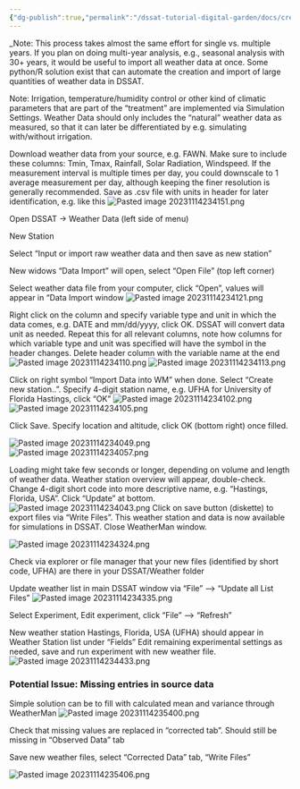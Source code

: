 ```yaml
---
{"dg-publish":true,"permalink":"/dssat-tutorial-digital-garden/docs/creating-own-simulation-in-dssat/data-import-and-management/import-weather-data/"}
---
```



_Note: This process takes almost the same effort for single vs. multiple years. If you plan on doing multi-year analysis, e.g., seasonal analysis with 30+ years, it would be useful to import all weather data at once. Some python/R solution exist that can automate the creation and import of large quantities of weather data in DSSAT.

Note: Irrigation, temperature/humidity control or other kind of climatic parameters that are part of the “treatment” are implemented via Simulation Settings. Weather Data should only includes the “natural” weather data as measured, so that it can later be differentiated by e.g. simulating with/without irrigation.

Download weather data from your source, e.g. FAWN. Make sure to include these columns: Tmin, Tmax, Rainfall, Solar Radiation, Windspeed. If the measurement interval is multiple times per day, you could downscale to 1 average measurement per day, although keeping the finer resolution is generally recommended. Save as .csv file with units in header for later identification, e.g. like this
![Pasted image 20231114234151.png](/img/user/Pasted%20image%2020231114234151.png)


Open DSSAT -> Weather Data (left side of menu)

New Station

Select “Input or import raw weather data and then save as new station”

New widows “Data Import” will open, select “Open File” (top left corner)

Select weather data file from your computer, click “Open”, values will appear in “Data Import window
![Pasted image 20231114234121.png](/img/user/Pasted%20image%2020231114234121.png)

Right click on the column and specify variable type and unit in which the data comes, e.g. DATE and mm/dd/yyyy, click OK. DSSAT will convert data unit as needed.
Repeat this for all relevant columns, note how columns for which variable type and unit was specified will have the symbol in the header changes. Delete header column with the variable name at the end
![Pasted image 20231114234110.png](/img/user/Pasted%20image%2020231114234110.png)
![Pasted image 20231114234113.png](/img/user/Pasted%20image%2020231114234113.png)

Click on right symbol “Import Data into WM” when done. Select “Create new station..”. Specify 4-digit station name, e.g. UFHA for University of Florida Hastings, click “OK”
![Pasted image 20231114234102.png](/img/user/Pasted%20image%2020231114234102.png)
![Pasted image 20231114234105.png](/img/user/Pasted%20image%2020231114234105.png)

  

Click Save. Specify location and altitude, click OK (bottom right) once filled.

  ![Pasted image 20231114234049.png](/img/user/Pasted%20image%2020231114234049.png)
  ![Pasted image 20231114234057.png](/img/user/Pasted%20image%2020231114234057.png)
  

Loading might take few seconds or longer, depending on volume and length of weather data. Weather station overview will appear, double-check. Change 4-digit short code into more descriptive name, e.g. “Hastings, Florida, USA”. Click “Update” at bottom.
![Pasted image 20231114234043.png](/img/user/Pasted%20image%2020231114234043.png)
Click on save button (diskette) to export files via “Write Files”. This weather station and data is now available for simulations in DSSAT. Close WeatherMan window.

![Pasted image 20231114234324.png](/img/user/Pasted%20image%2020231114234324.png)

Check via explorer or file manager that your new files (identified by short code, UFHA) are there in your DSSAT/Weather folder

Update weather list in main DSSAT window via “File” --> “Update all List Files”
![Pasted image 20231114234335.png](/img/user/Pasted%20image%2020231114234335.png)

Select Experiment, Edit experiment, click “File” --> “Refresh”

New weather station Hastings, Florida, USA (UFHA) should appear in Weather Station list under “Fields”
Edit remaining experimental settings as needed, save and run experiment with new weather file.
![Pasted image 20231114234433.png](/img/user/Pasted%20image%2020231114234433.png)

### Potential Issue: Missing entries in source data

Simple solution can be to fill with calculated mean and variance through WeatherMan
![Pasted image 20231114235400.png](/img/user/Pasted%20image%2020231114235400.png)

Check that missing values are replaced in “corrected tab”. Should still be missing in “Observed Data” tab

Save new weather files, select “Corrected Data” tab, “Write Files”

![Pasted image 20231114235406.png](/img/user/Pasted%20image%2020231114235406.png)